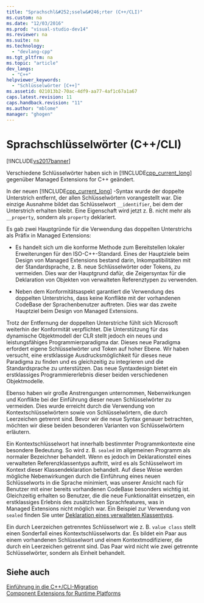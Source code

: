 ```yaml
---
title: "Sprachschl&#252;sselw&#246;rter (C++/CLI)"
ms.custom: na
ms.date: "12/03/2016"
ms.prod: "visual-studio-dev14"
ms.reviewer: na
ms.suite: na
ms.technology: 
  - "devlang-cpp"
ms.tgt_pltfrm: na
ms.topic: "article"
dev_langs: 
  - "C++"
helpviewer_keywords: 
  - "Schlüsselwörter [C++]"
ms.assetid: 021013b2-70ac-4df9-aa77-4af1c67a1a67
caps.latest.revision: 11
caps.handback.revision: "11"
ms.author: "mblome"
manager: "ghogen"
---
```

# Sprachschl&#252;sselw&#246;rter (C++/CLI)
[!INCLUDE[vs2017banner](../assembler/inline/includes/vs2017banner.md)]

Verschiedene Schlüsselwörter haben sich in [!INCLUDE[cpp_current_long](../dotnet/includes/cpp_current_long_md.md)] gegenüber Managed Extensions for C\+\+ geändert.  
  
 In der neuen [!INCLUDE[cpp_current_long](../dotnet/includes/cpp_current_long_md.md)] \-Syntax wurde der doppelte Unterstrich entfernt, der allen Schlüsselwörtern vorangestellt war. Die einzige Ausnahme bildet das Schlüsselwort `__identifier`, bei dem der Unterstrich erhalten bleibt.  Eine Eigenschaft wird jetzt z. B. nicht mehr als `__property`, sondern als `property` deklariert.  
  
 Es gab zwei Hauptgründe für die Verwendung das doppelten Unterstrichs als Präfix in Managed Extensions:  
  
-   Es handelt sich um die konforme Methode zum Bereitstellen lokaler Erweiterungen für den ISO\-C\+\+\-Standard.  Eines der Hauptziele beim Design von Managed Extensions bestand darin, Inkompatibilitäten mit der Standardsprache, z. B. neue Schlüsselwörter oder Tokens, zu vermeiden.  Dies war der Hauptgrund dafür, die Zeigersyntax für die Deklaration von Objekten von verwalteten Referenztypen zu verwenden.  
  
-   Neben dem Konformitätsaspekt garantiert die Verwendung des doppelten Unterstrichs, dass keine Konflikte mit der vorhandenen CodeBase der Sprachenbenutzer auftreten.  Dies war das zweite Hauptziel beim Design von Managed Extensions.  
  
 Trotz der Entfernung der doppelten Unterstriche fühlt sich Microsoft weiterhin der Konformität verpflichtet.  Die Unterstützung für das dynamische Objektmodell der CLR stellt jedoch ein neues und leistungsfähiges Programmierparadigma dar.  Dieses neue Paradigma erfordert eigene Schlüsselwörter und Token auf hoher Ebene.  Wir haben versucht, eine erstklassige Ausdrucksmöglichkeit für dieses neue Paradigma zu finden und es gleichzeitig zu integrieren und die Standardsprache zu unterstützen.  Das neue Syntaxdesign bietet ein erstklassiges Programmiererlebnis dieser beiden verschiedenen Objektmodelle.  
  
 Ebenso haben wir große Anstrengungen unternommen, Nebenwirkungen und Konflikte bei der Einführung dieser neuen Schlüsselwörter zu vermeiden.  Dies wurde erreicht durch die Verwendung von Kontextschlüsselwörtern sowie von Schlüsselwörtern, die durch Leerzeichen getrennt sind.  Bevor wir die neue Syntax genauer betrachten, möchten wir diese beiden besonderen Varianten von Schlüsselwörtern erläutern.  
  
 Ein Kontextschlüsselwort hat innerhalb bestimmter Programmkontexte eine besondere Bedeutung.  So wird z. B. `sealed` im allgemeinen Programm als normaler Bezeichner behandelt.  Wenn es jedoch im Deklarationsteil eines verwalteten Referenzklassentyps auftritt, wird es als Schlüsselwort im Kontext dieser Klassendeklaration behandelt.  Auf diese Weise werden mögliche Nebenwirkungen durch die Einführung eines neuen Schlüsselworts in die Sprache minimiert, was unserer Ansicht nach für Benutzer mit einer bereits vorhandenen CodeBase besonders wichtig ist.  Gleichzeitig erhalten so Benutzer, die die neue Funktionalität einsetzen, ein erstklassiges Erlebnis des zusätzlichen Sprachfeatures, was in Managed Extensions nicht möglich war.  Ein Beispiel zur Verwendung von `sealed` finden Sie unter [Deklaration eines verwalteten Klassentyps](../dotnet/declaration-of-a-managed-class-type.md).  
  
 Ein durch Leerzeichen getrenntes Schlüsselwort wie z. B. `value class` stellt einen Sonderfall eines Kontextschlüsselworts dar.  Es bildet ein Paar aus einem vorhandenen Schlüsselwort und einem Kontextmodifizierer, die durch ein Leerzeichen getrennt sind.  Das Paar wird nicht wie zwei getrennte Schlüsselwörter, sondern als Einheit behandelt.  
  
## Siehe auch  
 [Einführung in die C\+\+\/CLI\-Migration](../dotnet/cpp-cli-migration-primer.md)   
 [Component Extensions for Runtime Platforms](../windows/component-extensions-for-runtime-platforms.md)